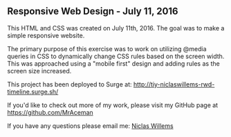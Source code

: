## Responsive Web Design - July 11, 2016

This HTML and CSS was created on July 11th, 2016. The goal was to make a simple responsive website.

The primary purpose of this exercise was to work on utilizing @media queries in CSS to dynamically change CSS rules based on the screen width.  This was approached using a "mobile first" design and adding rules as the screen size increased.

This project has been deployed to Surge at:
http://tiy-niclaswillems-rwd-timeline.surge.sh/

If you'd like to check out more of my work, please visit my GitHub page at https://github.com/MrAceman

If you have any questions please email me: [Niclas Willems](mailto:niclas.willems@gmail.com)
